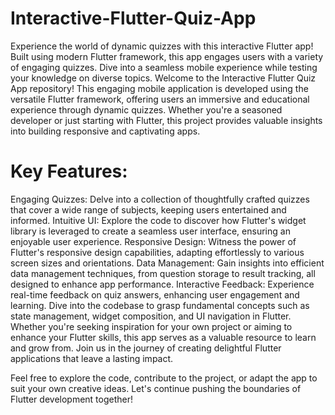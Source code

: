 # Interactive-Flutter-Quiz-App
Experience the world of dynamic quizzes with this interactive Flutter app! Built using modern Flutter framework, this app engages users with a variety of engaging quizzes. Dive into a seamless mobile experience while testing your knowledge on diverse topics.
Welcome to the Interactive Flutter Quiz App repository! This engaging mobile application is developed using the versatile Flutter framework, offering users an immersive and educational experience through dynamic quizzes. Whether you're a seasoned developer or just starting with Flutter, this project provides valuable insights into building responsive and captivating apps.

# Key Features:

Engaging Quizzes: Delve into a collection of thoughtfully crafted quizzes that cover a wide range of subjects, keeping users entertained and informed.
Intuitive UI: Explore the code to discover how Flutter's widget library is leveraged to create a seamless user interface, ensuring an enjoyable user experience.
Responsive Design: Witness the power of Flutter's responsive design capabilities, adapting effortlessly to various screen sizes and orientations.
Data Management: Gain insights into efficient data management techniques, from question storage to result tracking, all designed to enhance app performance.
Interactive Feedback: Experience real-time feedback on quiz answers, enhancing user engagement and learning.
Dive into the codebase to grasp fundamental concepts such as state management, widget composition, and UI navigation in Flutter. Whether you're seeking inspiration for your own project or aiming to enhance your Flutter skills, this app serves as a valuable resource to learn and grow from. Join us in the journey of creating delightful Flutter applications that leave a lasting impact.

Feel free to explore the code, contribute to the project, or adapt the app to suit your own creative ideas. Let's continue pushing the boundaries of Flutter development together!
